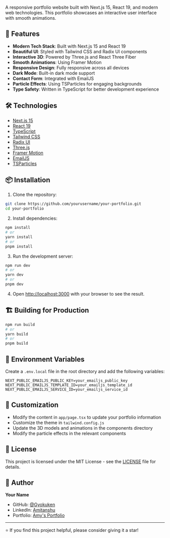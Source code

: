 
A responsive portfolio website built with Next.js 15, React 19, and modern web technologies. This portfolio showcases an interactive user interface with smooth animations.

## 🚀 Features

- **Modern Tech Stack**: Built with Next.js 15 and React 19
- **Beautiful UI**: Styled with Tailwind CSS and Radix UI components
- **Interactive 3D**: Powered by Three.js and React Three Fiber
- **Smooth Animations**: Using Framer Motion
- **Responsive Design**: Fully responsive across all devices
- **Dark Mode**: Built-in dark mode support
- **Contact Form**: Integrated with EmailJS
- **Particle Effects**: Using TSParticles for engaging backgrounds
- **Type Safety**: Written in TypeScript for better development experience

## 🛠️ Technologies

- [Next.js 15](https://nextjs.org/)
- [React 19](https://react.dev/)
- [TypeScript](https://www.typescriptlang.org/)
- [Tailwind CSS](https://tailwindcss.com/)
- [Radix UI](https://www.radix-ui.com/)
- [Three.js](https://threejs.org/)
- [Framer Motion](https://www.framer.com/motion/)
- [EmailJS](https://www.emailjs.com/)
- [TSParticles](https://particles.js.org/)

## 📦 Installation

1. Clone the repository:
```bash
git clone https://github.com/yourusername/your-portfolio.git
cd your-portfolio
```

2. Install dependencies:
```bash
npm install
# or
yarn install
# or
pnpm install
```

3. Run the development server:
```bash
npm run dev
# or
yarn dev
# or
pnpm dev
```

4. Open [http://localhost:3000](http://localhost:3000) with your browser to see the result.

## 🏗️ Building for Production

```bash
npm run build
# or
yarn build
# or
pnpm build
```

## 📝 Environment Variables

Create a `.env.local` file in the root directory and add the following variables:

```env
NEXT_PUBLIC_EMAILJS_PUBLIC_KEY=your_emailjs_public_key
NEXT_PUBLIC_EMAILJS_TEMPLATE_ID=your_emailjs_template_id
NEXT_PUBLIC_EMAILJS_SERVICE_ID=your_emailjs_service_id
```

## 🎨 Customization

- Modify the content in `app/page.tsx` to update your portfolio information
- Customize the theme in `tailwind.config.js`
- Update the 3D models and animations in the components directory
- Modify the particle effects in the relevant components

## 📄 License

This project is licensed under the MIT License - see the [LICENSE](LICENSE) file for details.

## 👤 Author

**Your Name**
- GitHub: [@Gyokuken](https://github.com/Gyokuken)
- LinkedIn: [Amitanshu](https://linkedin.com/in/amitanshu-lal-611248244)
- Portfolio: [Amy's Portfolio](https://portfolio-website-lime-two-16.vercel.app)

---

⭐️ If you find this project helpful, please consider giving it a star!
